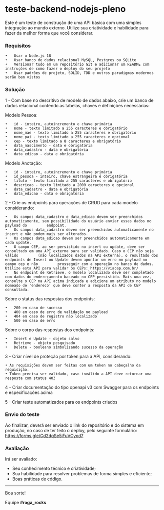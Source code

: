 # teste-backend-nodejs-pleno

Este é um teste de construção de uma API básica com uma simples integração ao mundo externo. Utilize sua criatividade e habilidade para fazer da melhor forma que você considerar.

### Requisitos

	•	Usar o Node.js 18
	•	Usar banco de dados relacional MySQL, Postgres ou SQLite
	•	Versionar tudo em um repositório Git e adicionar um README com instruções de como fazer o deploy do seu projeto
	•	Usar padrões de projeto, SOLID, TDD e outros paradigmas modernos serão bem vistos
  
### Solução

1 - Com base no descritivo de modelo de dados abaixo, crie um banco de dados relacional contendo as tabelas, chaves e definições necessárias:

Modelo Pessoa:

	•	id - inteiro, autoincremento e chave primária
  	•	nome - texto limitado a 255 caracteres e obrigatório
	•	nome_mae - texto limitado a 255 caracteres e obrigatório
  	•	nome_pai - texto limitado a 255 caracteres e opcional
  	•	cep - texto limitado a 8 caracteres e obrigatório
	•	data_nascimento - data e obrigatória
	•	data_cadastro - data e obrigatória
  	•	data_edicao - data e obrigatória

Modelo Anotação:

	•	id - inteiro, autoincremento e chave primária
	•	id_pessoa - inteiro, chave estrangeira é obrigatória
  	•	titulo - texto limitado a 255 caracteres e obrigatório
	•	descricao - texto limitado a 2000 caracteres e opcional
	•	data_cadastro - data e obrigatória
	•	data_edicao - data e obrigatória
  
2 - Crie os endpoints para operações de CRUD para cada modelo considerando:

	•	Os campos data_cadastro e data_edicao devem ser preenchidos automaticamente, sem possibilidade do usuário enviar esses dados no payload do 		   endpoint.
	•	Os campos data_cadastro devem ser preenchidos automaticamente no insert e não podem mais ser alterados.
	•	Os campos data_edicao devem ser preenchidos automaticamente em cada update.
	•	O campo CEP, ao ser persistido no insert ou update, deve ser consultado em uma API externa para ser validado. Caso o CEP não seja válido 		 (não localizados dados na API externa), o resultado dos endpoints de Insert ou Update devem apontar um erro no payload no campo cep e não 		   prosseguir com a operação no banco de dados. Utilize esta API para validar os CEPs: https://viacep.com.br/
	•	No endpoint de Retrieve, o modelo localizado deve ser completado com dados do endereçamento baseado no CEP persistido. Mais uma vez, 			consulte o CEP na API acima indicada e adicione um atributo no modelo nomeado de 'endereco' que deve conter a resposta da API de CEP 			consultada.
	
Sobre o status das respostas dos endpoints:

   	•	200 em caso de sucesso
	•	400 em caso de erro de validação no payload
  	•	404 em caso de registro não localizado
	•	500 em caso de erro
		
Sobre o corpo das respostas dos endpoints:

	•	Insert e Update - objeto salvo
	•	Retrieve - objeto pesquisado
	•	Delete - booleano simbolizando sucesso da operação
      
3 - Criar nível de proteção por token para a API, considerando:

	• As requisições devem ser feitas com um token no cabeçalho da requisição.
	• Token precisa ser validado, caso inválido a API deve retornar uma resposta com status 403
  
4 - Criar documentação do tipo openapi v3 com Swagger para os endpoints e especificações acima

5 - Criar teste automatizados para os endpoints criados

### Envio do teste
Ao finalizar, deverá ser enviado o link do repositório e do sistema em produção, no caso de ter feito o deploy, pelo seguinte formulário: https://forms.gle/Cd2dqSe5iFuVCyod7

### Avaliação
Irá ser avaliado:

+ Seu conhecimento técnico e criatividade;
+ Sua habilidade para resolver problemas de forma simples e eficiente;
+ Boas práticas de código.
---

Boa sorte!

Equipe **#roga_rocks**

